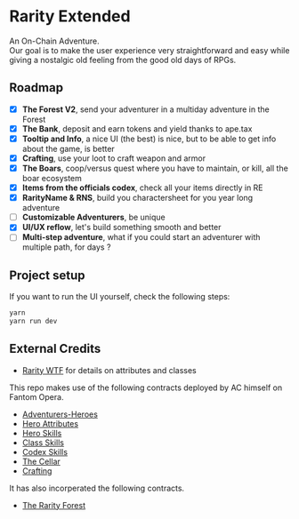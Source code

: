 # Rarity Extended

An On-Chain Adventure.  
Our goal is to make the user experience very straightforward and easy while giving a nostalgic old feeling from the good old days of RPGs.

## Roadmap

- [X] **The Forest V2**, send your adventurer in a multiday adventure in the Forest
- [X] **The Bank**, deposit and earn tokens and yield thanks to ape.tax
- [X] **Tooltip and Info**, a nice UI (the best) is nice, but to be able to get info about the game, is better
- [X] **Crafting**, use your loot to craft weapon and armor
- [X] **The Boars**, coop/versus quest where you have to maintain, or kill, all the boar ecosystem
- [X] **Items from the officials codex**, check all your items directly in RE
- [X] **RarityName & RNS**, build you charactersheet for you year long adventure
- [ ] **Customizable Adventurers**, be unique
- [X] **UI/UX reflow**, let's build something smooth and better
- [ ] **Multi-step adventure**, what if you could start an adventurer with multiple path, for days ?

## Project setup

If you want to run the UI yourself, check the following steps:
```bash
yarn
yarn run dev
```

## External Credits
- [Rarity WTF](https://docs.google.com/spreadsheets/d/19GzfnCt9rofQPmA9GMUjvF3z5ObYfqCP3pCNX-7XePQ/edit#gid=1782675491) for details on attributes and classes

This repo makes use of the following contracts deployed by AC himself on Fantom Opera.
- [Adventurers-Heroes](https://ftmscan.com/token/0xce761d788df608bd21bdd59d6f4b54b2e27f25bb) 		
- [Hero Attributes](https://ftmscan.com/address/0xb5f5af1087a8da62a23b08c00c6ec9af21f397a1)	
- [Hero Skills](https://ftmscan.com/address/0x6292f3fb422e393342f257857e744d43b1ae7e70)	
- [Class Skills](https://ftmscan.com/address/0x83f9d594e327eafe466fbb2cf050bf13beccb165)	
- [Codex Skills](https://ftmscan.com/address/0x67ae39a2Ee91D7258a86CD901B17527e19E493B3)		
- [The Cellar](https://ftmscan.com/address/0x2a0f1cb17680161cf255348ddfdee94ea8ca196a)	
- [Crafting](https://ftmscan.com/address/0xf41270836df4db1d28f7fd0935270e3a603e78cc)

It has also incorperated the following contracts.
- [The Rarity Forest](https://ftmscan.com/address/0x9e894cd5dCC5Bad1eD3663077871d9D010f654b5)		






